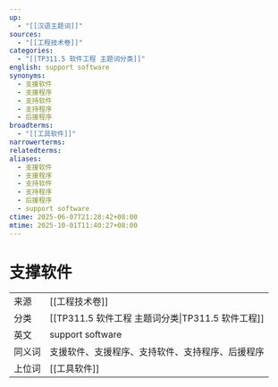 ```yaml
---
up:
  - "[[汉语主题词]]"
sources:
  - "[[工程技术卷]]"
categories:
  - "[[TP311.5 软件工程 主题词分类]]"
english: support software
synonyms:
  - 支援软件
  - 支援程序
  - 支持软件
  - 支持程序
  - 后援程序
broadterms:
  - "[[工具软件]]"
narrowerterms:
relatedterms:
aliases:
  - 支援软件
  - 支援程序
  - 支持软件
  - 支持程序
  - 后援程序
  - support software
ctime: 2025-06-07T21:28:42+08:00
mtime: 2025-10-01T11:40:27+08:00
---
```


# 支撑软件

| | |
| --- | --- |
| 来源 | [[工程技术卷]]|
| 分类 | [[TP311.5 软件工程 主题词分类\|TP311.5 软件工程]]|
| 英文 | support software |
| 同义词 | 支援软件、支援程序、支持软件、支持程序、后援程序|
| 上位词 | [[工具软件]]|
